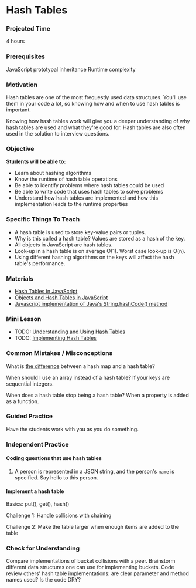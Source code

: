 # Hash Tables

### Projected Time
4 hours

### Prerequisites
JavaScript prototypal inheritance
Runtime complexity

### Motivation
Hash tables are one of the most frequestly used data structures. You'll use them in your code a lot, so knowing how and when to use hash tables is important.

Knowing how hash tables work will give you a deeper understanding of why hash tables are used and what they're good for. Hash tables are also often used in the solution to interview questions.

### Objective
**Students will be able to:** 
- Learn about hashing algorithms
- Know the runtime of hash table operations
- Be able to identify problems where hash tables could be used
- Be able to write code that uses hash tables to solve problems
- Understand how hash tables are implemented and how this implementation leads to the runtime properties

### Specific Things To Teach
- A hash table is used to store key-value pairs or tuples.
- Why is this called a hash table? Values are stored as a hash of the key.
- All objects in JavaScript are hash tables.
- Look-up in a hash table is on average O(1). Worst case look-up is O(n).
- Using different hashing algorithms on the keys will affect the hash table's performance.

### Materials

- [Hash Tables in JavaScript](http://www.mojavelinux.com/articles/javascript_hashes.html)
- [Objects and Hash Tables in JavaScript](https://codeburst.io/objects-and-hash-tables-in-javascript-a472ad1940d9)
- [Javascript implementation of Java's String.hashCode() method](http://werxltd.com/wp/2010/05/13/javascript-implementation-of-javas-string-hashcode-method/)

### Mini Lesson

- TODO: [Understanding and Using Hash Tables](https://docs.google.com/presentation/d/1V9liCnncXJDXZ0CK_MbXfFrWz6cwGucTYdIkHdkJ9_8/edit#slide=id.p)
- TODO: [Implementing Hash Tables](https://docs.google.com/presentation/d/1-zCx1fc5cUP6rklL-CrYzmO8ibcXztsOZxJUv3Fpd-s/edit#slide=id.g2f6e14aaa5_0_0)

### Common Mistakes / Misconceptions

What is [the difference](https://stackoverflow.com/questions/40471/differences-between-hashmap-and-hashtable) between a hash map and a hash table?

When should I use an array instead of a hash table? If your keys are sequential integers.

When does a hash table stop being a hash table? When a property is added as a function.


### Guided Practice

Have the students work with you as you do something.


### Independent Practice

#### Coding questions that use hash tables
1. A person is represented in a JSON string, and the person's `name` is specified. Say hello to this person.


#### Implement a hash table
Basics: put(), get(), hash()

Challenge 1: Handle collisions with chaining

Challenge 2: Make the table larger when enough items are added to the table


### Check for Understanding

Compare implementations of bucket collisions with a peer. Brainstorm different data structures one can use for implementing buckets. Code review others' hash table implementations: are clear parameter and method names used? Is the code DRY?
